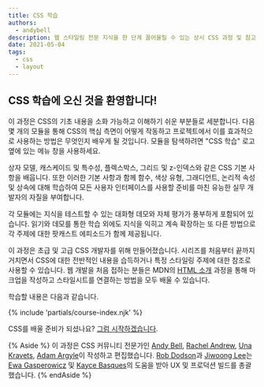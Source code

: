 ```yaml
---
title: CSS 학습
authors:
  - andybell
description: 웹 스타일링 전문 지식을 한 단계 끌어올릴 수 있는 상시 CSS 과정 및 참고 자료.
date: 2021-05-04
tags:
  - css
  - layout
---
```


## CSS 학습에 오신 것을 환영합니다!

이 과정은 CSS의 기초 내용을 소화 가능하고 이해하기 쉬운 부분들로 세분합니다. 다음 몇 개의 모듈을 통해 CSS의 핵심 측면이 어떻게 작동하고 프로젝트에서 이를 효과적으로 사용하는 방법은 무엇인지 배우게 될 것입니다. 모듈을 탐색하려면 "CSS 학습" 로고 옆에 있는 메뉴 창을 사용하세요.

상자 모델, 캐스케이드 및 특수성, 플렉스박스, 그리드 및 z-인덱스와 같은 CSS 기본 사항을 배웁니다. 또한 이러한 기본 사항과 함께 함수, 색상 유형, 그래디언트, 논리적 속성 및 상속에 대해 학습하여 모든 사용자 인터페이스를 사용할 준비를 마친 유능한 실무 개발자의 자질을 부여합니다.

각 모듈에는 지식을 테스트할 수 있는 대화형 데모와 자체 평가가 풍부하게 포함되어 있습니다. 읽기와 데모를 통한 학습 외에도 지식을 익히고 계속 확장하는 또 다른 방법으로 각 주제에 대한 팟캐스트 에피소드가 함께 제공됩니다.

이 과정은 초급 및 고급 CSS 개발자를 위해 만들어졌습니다. 시리즈를 처음부터 끝까지 거치면서 CSS에 대한 전반적인 내용을 습득하거나 특정 스타일링 주제에 대한 참조로 사용할 수 있습니다. 웹 개발을 처음 접하는 분들은 MDN의 [HTML 소개](https://developer.mozilla.org/docs/Learn/HTML/Introduction_to_HTML) 과정을 통해  마크업을 작성하고 스타일시트를 연결하는 방법을 모두 배울 수 있습니다.

학습할 내용은 다음과 같습니다.

{% include 'partials/course-index.njk' %}

CSS를 배울 준비가 되셨나요? [그럼 시작하겠습니다](/learn/css/box-model/).

{% Aside %} 이 과정은 CSS 커뮤니티 전문가인 <a href="https://twitter.com/piccalilli_">Andy Bell</a>, <a href="https://twitter.com/rachelandrew">Rachel Andrew</a>, <a href="https://twitter.com/Una">Una Kravets</a>, <a href="https://twitter.com/argyleink">Adam Argyle</a>이 작성하고 편집했습니다. [Rob Dodson](https://twitter.com/twerske)과 [Jiwoong Lee](https://twitter.com/camdenbickel)는 [Ewa Gasperowicz](https://twitter.com/KevinLozandier) 및 <a href="https://twitter.com/rob_dodson">Kayce Basques</a>의 도움을 받아 UX 및 프로덕션 빌드를 총괄했습니다. {% endAside %}
